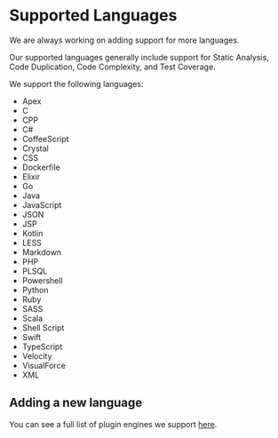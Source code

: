 # Supported Languages

We are always working on adding support for more languages.

Our supported languages generally include support for Static Analysis, Code Duplication, Code Complexity, and Test Coverage.

We support the following languages:

* Apex
* C
* CPP
* C\#
* CoffeeScript
* Crystal
* CSS
* Dockerfile
* Elixir
* Go
* Java
* JavaScript
* JSON
* JSP
* Kotlin
* LESS
* Markdown
* PHP
* PLSQL
* Powershell
* Python
* Ruby
* SASS
* Scala
* Shell Script
* Swift
* TypeScript
* Velocity
* VisualForce
* XML

## Adding a new language

You can see a full list of plugin engines we support [here](https://support.codacy.com/hc/en-us/articles/213632009-Engines).
